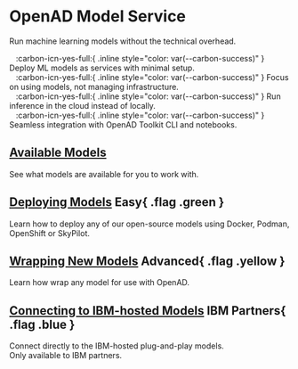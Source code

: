 # OpenAD Model Service

Run machine learning models without the technical overhead.

&nbsp;&nbsp; :carbon-icn-yes-full:{ .inline style="color: var(--carbon-success)" } Deploy ML models as services with minimal setup.  
&nbsp;&nbsp; :carbon-icn-yes-full:{ .inline style="color: var(--carbon-success)" } Focus on using models, not managing infrastructure.  
&nbsp;&nbsp; :carbon-icn-yes-full:{ .inline style="color: var(--carbon-success)" } Run inference in the cloud instead of locally.  
&nbsp;&nbsp; :carbon-icn-yes-full:{ .inline style="color: var(--carbon-success)" } Seamless integration with OpenAD Toolkit CLI and notebooks.

## [Available Models](available-models.md)

See what models are available for you to work with.

## [Deploying Models](deploying-models.md) **Easy**{ .flag .green }

Learn how to deploy any of our open-source models using Docker, Podman, OpenShift or SkyPilot.

## [Wrapping New Models](wrapping.md) **Advanced**{ .flag .yellow }

Learn how wrap any model for use with OpenAD.

## [Connecting to IBM-hosted Models](ibm-hosted.md) **IBM Partners**{ .flag .blue }

Connect directly to the IBM-hosted plug-and-play models.  
Only available to IBM partners.
